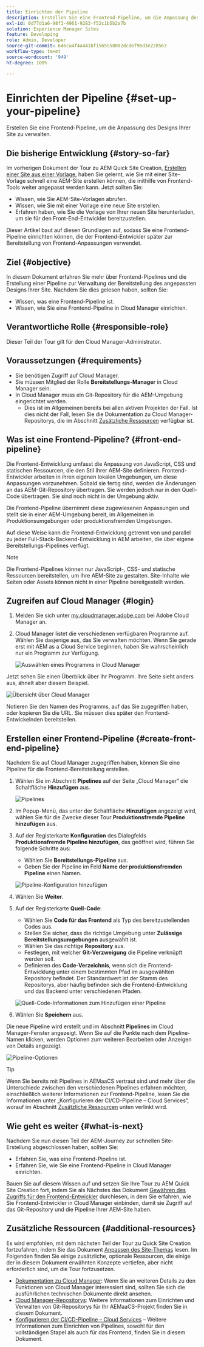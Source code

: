 ```yaml
---
title: Einrichten der Pipeline
description: Erstellen Sie eine Frontend-Pipeline, um die Anpassung des Designs Ihrer Site zu verwalten.
exl-id: 0d77d1a6-98f3-4961-9283-f52c1b5b2a7b
solution: Experience Manager Sites
feature: Developing
role: Admin, Developer
source-git-commit: 646ca4f4a441bf1565558002dcd6f96d3e228563
workflow-type: tm+mt
source-wordcount: '949'
ht-degree: 100%

---
```


# Einrichten der Pipeline {#set-up-your-pipeline}

Erstellen Sie eine Frontend-Pipeline, um die Anpassung des Designs Ihrer Site zu verwalten.

## Die bisherige Entwicklung {#story-so-far}

Im vorherigen Dokument der Tour zu AEM Quick Site Creation, [Erstellen einer Site aus einer Vorlage](create-site.md), haben Sie gelernt, wie Sie mit einer Site-Vorlage schnell eine AEM-Site erstellen können, die mithilfe von Frontend-Tools weiter angepasst werden kann. Jetzt sollten Sie:

* Wissen, wie Sie AEM-Site-Vorlagen abrufen.
* Wissen, wie Sie mit einer Vorlage eine neue Site erstellen.
* Erfahren haben, wie Sie die Vorlage von Ihrer neuen Site herunterladen, um sie für den Front-End-Entwickler bereitzustellen.

Dieser Artikel baut auf diesen Grundlagen auf, sodass Sie eine Frontend-Pipeline einrichten können, die der Frontend-Entwickler später zur Bereitstellung von Frontend-Anpassungen verwendet.

## Ziel {#objective}

In diesem Dokument erfahren Sie mehr über Frontend-Pipelines und die Erstellung einer Pipeline zur Verwaltung der Bereitstellung des angepassten Designs Ihrer Site. Nachdem Sie dies gelesen haben, sollten Sie:

* Wissen, was eine Frontend-Pipeline ist.
* Wissen, wie Sie eine Frontend-Pipeline in Cloud Manager einrichten.

## Verantwortliche Rolle {#responsible-role}

Dieser Teil der Tour gilt für den Cloud Manager-Administrator.

## Voraussetzungen {#requirements}

* Sie benötigen Zugriff auf Cloud Manager.
* Sie müssen Mitglied der Rolle **Bereitstellungs-Manager** in Cloud Manager sein.
* In Cloud Manager muss ein Git-Repository für die AEM-Umgebung eingerichtet werden.
   * Dies ist im Allgemeinen bereits bei allen aktiven Projekten der Fall. Ist dies nicht der Fall, lesen Sie die Dokumentation zu Cloud Manager-Repositorys, die im Abschnitt [Zusätzliche Ressourcen](#additional-resources) verfügbar ist.

## Was ist eine Frontend-Pipeline? {#front-end-pipeline}

Die Frontend-Entwicklung umfasst die Anpassung von JavaScript, CSS und statischen Ressourcen, die den Stil Ihrer AEM-Site definieren. Frontend-Entwickler arbeiten in ihren eigenen lokalen Umgebungen, um diese Anpassungen vorzunehmen. Sobald sie fertig sind, werden die Änderungen an das AEM-Git-Repository übertragen. Sie werden jedoch nur in den Quell-Code übertragen. Sie sind noch nicht in der Umgebung aktiv.

Die Frontend-Pipeline übernimmt diese zugewiesenen Anpassungen und stellt sie in einer AEM-Umgebung bereit, im Allgemeinen in Produktionsumgebungen oder produktionsfremden Umgebungen.

Auf diese Weise kann die Frontend-Entwicklung getrennt von und parallel zu jeder Full-Stack-Backend-Entwicklung in AEM arbeiten, die über eigene Bereitstellungs-Pipelines verfügt.

>[!NOTE]
>
>Die Frontend-Pipelines können nur JavaScript-, CSS- und statische Ressourcen bereitstellen, um Ihre AEM-Site zu gestalten. Site-Inhalte wie Seiten oder Assets können nicht in einer Pipeline bereitgestellt werden.

## Zugreifen auf Cloud Manager {#login}

1. Melden Sie sich unter [my.cloudmanager.adobe.com](https://my.cloudmanager.adobe.com/) bei Adobe Cloud Manager an.

1. Cloud Manager listet die verschiedenen verfügbaren Programme auf. Wählen Sie dasjenige aus, das Sie verwalten möchten. Wenn Sie gerade erst mit AEM as a Cloud Service beginnen, haben Sie wahrscheinlich nur ein Programm zur Verfügung.

   ![Auswählen eines Programms in Cloud Manager](assets/cloud-manager-select-program.png)

Jetzt sehen Sie einen Überblick über Ihr Programm. Ihre Seite sieht anders aus, ähnelt aber diesem Beispiel.

![Übersicht über Cloud Manager](assets/cloud-manager-overview.png)

Notieren Sie den Namen des Programms, auf das Sie zugegriffen haben, oder kopieren Sie die URL. Sie müssen dies später den Frontend-Entwickelnden bereitstellen.

## Erstellen einer Frontend-Pipeline {#create-front-end-pipeline}

Nachdem Sie auf Cloud Manager zugegriffen haben, können Sie eine Pipeline für die Frontend-Bereitstellung erstellen.

1. Wählen Sie im Abschnitt **Pipelines** auf der Seite „Cloud Manager“ die Schaltfläche **Hinzufügen** aus.

   ![Pipelines](assets/pipelines-add.png)

1. Im Popup-Menü, das unter der Schaltfläche **Hinzufügen** angezeigt wird, wählen Sie für die Zwecke dieser Tour **Produktionsfremde Pipeline hinzufügen** aus.

1. Auf der Registerkarte **Konfiguration** des Dialogfelds **Produktionsfremde Pipeline hinzufügen**, das geöffnet wird, führen Sie folgende Schritte aus:
   * Wählen Sie **Bereitstellungs-Pipeline** aus.
   * Geben Sie der Pipeline im Feld **Name der produktionsfremden Pipeline** einen Namen.

   ![Pipeline-Konfiguration hinzufügen](assets/add-pipeline-configuration.png)

1. Wählen Sie **Weiter**.

1. Auf der Registerkarte **Quell-Code**:
   * Wählen Sie **Code für das Frontend** als Typ des bereitzustellenden Codes aus.
   * Stellen Sie sicher, dass die richtige Umgebung unter **Zulässige Bereitstellungsumgebungen** ausgewählt ist.
   * Wählen Sie das richtige **Repository** aus.
   * Festlegen, mit welcher **Git-Verzweigung** die Pipeline verknüpft werden soll.
   * Definieren des **Code-Verzeichnis**, wenn sich die Frontend-Entwicklung unter einem bestimmten Pfad im ausgewählten Repository befindet. Der Standardwert ist der Stamm des Repositorys, aber häufig befinden sich die Frontend-Entwicklung und das Backend unter verschiedenen Pfaden.

   ![Quell-Code-Informationen zum Hinzufügen einer Pipeline](assets/add-pipeline-source-code.png)

1. Wählen Sie **Speichern** aus.

Die neue Pipeline wird erstellt und im Abschnitt **Pipelines** im Cloud Manager-Fenster angezeigt. Wenn Sie auf die Punkte nach dem Pipeline-Namen klicken, werden Optionen zum weiteren Bearbeiten oder Anzeigen von Details angezeigt.

![Pipeline-Optionen](assets/new-pipeline.png)

>[!TIP]
>
>Wenn Sie bereits mit Pipelines in AEMaaCS vertraut sind und mehr über die Unterschiede zwischen den verschiedenen Pipelines erfahren möchten, einschließlich weiterer Informationen zur Frontend-Pipeline, lesen Sie die Informationen unter „Konfigurieren der CI/CD-Pipeline – Cloud Services“, worauf im Abschnitt [Zusätzliche Ressourcen](#additional-resources) unten verlinkt wird.

## Wie geht es weiter {#what-is-next}

Nachdem Sie nun diesen Teil der AEM-Journey zur schnellen Site-Erstellung abgeschlossen haben, sollten Sie:

* Erfahren Sie, was eine Frontend-Pipeline ist.
* Erfahren Sie, wie Sie eine Frontend-Pipeline in Cloud Manager einrichten.

Bauen Sie auf diesem Wissen auf und setzen Sie Ihre Tour zu AEM Quick Site Creation fort, indem Sie als Nächstes das Dokument [Gewähren des Zugriffs für den Frontend-Entwickler](grant-access.md) durchlesen, in dem Sie erfahren, wie Sie Frontend-Entwickler in Cloud Manager einbinden, damit sie Zugriff auf das Git-Repository und die Pipeline Ihrer AEM-Site haben.

## Zusätzliche Ressourcen {#additional-resources}

Es wird empfohlen, mit dem nächsten Teil der Tour zu Quick Site Creation fortzufahren, indem Sie das Dokument [Anpassen des Site-Themas](customize-theme.md) lesen. Im Folgenden finden Sie einige zusätzliche, optionale Ressourcen, die einige der in diesem Dokument erwähnten Konzepte vertiefen, aber nicht erforderlich sind, um die Tour fortzusetzen.

* [Dokumentation zu Cloud Manager](https://experienceleague.adobe.com/docs/experience-manager-cloud-service/content/onboarding/onboarding-concepts/cloud-manager-introduction.html?lang=de): Wenn Sie an weiteren Details zu den Funktionen von Cloud Manager interessiert sind, sollten Sie sich die ausführlichen technischen Dokumente direkt ansehen.
* [Cloud Manager-Repositorys](/help/implementing/cloud-manager/managing-code/cloud-manager-repositories.md): Weitere Informationen zum Einrichten und Verwalten von Git-Repositorys für Ihr AEMaaCS-Projekt finden Sie in diesem Dokument.
* [Konfigurieren der CI/CD-Pipeline – Cloud Services](/help/implementing/cloud-manager/configuring-pipelines/introduction-ci-cd-pipelines.md) – Weitere Informationen zum Einrichten von Pipelines, sowohl für den vollständigen Stapel als auch für das Frontend, finden Sie in diesem Dokument.
